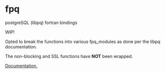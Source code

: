 # fpq
postgreSQL (libpq) fortran bindings

WIP!

Opted to break the functions into various fpq_modules as done per the libpq documentation.

The non-blocking and SSL functions have **NOT** been wrapped.

[Documentation.](http://198.58.104.30:8080/static/doc/index.html)

